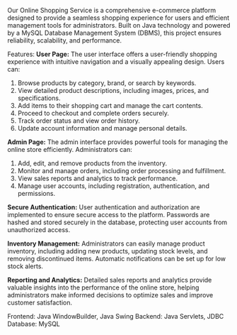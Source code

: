 Our Online Shopping Service is a comprehensive e-commerce platform designed to provide a seamless shopping experience for users and efficient management tools for administrators. Built on Java technology and powered by a MySQL Database Management System (DBMS), this project ensures reliability, scalability, and performance.

Features:
**User Page:** The user interface offers a user-friendly shopping experience with intuitive navigation and a visually appealing design. Users can:
1. Browse products by category, brand, or search by keywords.
2. View detailed product descriptions, including images, prices, and specifications.
3. Add items to their shopping cart and manage the cart contents.
4. Proceed to checkout and complete orders securely.
5. Track order status and view order history.
6. Update account information and manage personal details.
   
**Admin Page:** The admin interface provides powerful tools for managing the online store efficiently. Administrators can:
1. Add, edit, and remove products from the inventory.
2. Monitor and manage orders, including order processing and fulfillment.
3. View sales reports and analytics to track performance.
4. Manage user accounts, including registration, authentication, and permissions.

**Secure Authentication:** User authentication and authorization are implemented to ensure secure access to the platform. Passwords are hashed and stored securely in the database, protecting user accounts from unauthorized access.

**Inventory Management:** Administrators can easily manage product inventory, including adding new products, updating stock levels, and removing discontinued items. Automatic notifications can be set up for low stock alerts.

**Reporting and Analytics:** Detailed sales reports and analytics provide valuable insights into the performance of the online store, helping administrators make informed decisions to optimize sales and improve customer satisfaction.

Frontend: Java WindowBuilder, Java Swing
Backend: Java Servlets, JDBC
Database: MySQL
